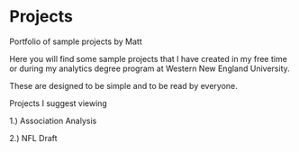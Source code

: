 # Projects
Portfolio of sample projects by Matt

Here you will find some sample projects that I have created in my free time or during my analytics degree program at Western New England University.

These are designed to be simple and to be read by everyone.

Projects I suggest viewing

1.) Association Analysis

2.) NFL Draft 
